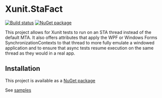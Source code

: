 Xunit.StaFact
======================

[![Build status](https://ci.appveyor.com/api/projects/status/oxq7bw2gxyksaji9/branch/master?svg=true)](https://ci.appveyor.com/project/AArnott/xunit-stafact/branch/master)
[![NuGet package](https://img.shields.io/nuget/v/xunit.stafact.svg)](https://nuget.org/packages/xunit.stafact)

This project allows for Xunit tests to run on an STA thread instead of
the default MTA. It also offers attributes that apply the WPF or
Windows Forms SynchronizationContexts to that thread to more fully
emulate a windowed application and to ensure that async tests resume
execution on the same thread as they would in a real app.

## Installation

This project is available as a [NuGet package][NuPkg]

See [samples](src/Xunit.StaFact.Tests/Samples.cs)

[NuPkg]: https://www.nuget.org/packages/Xunit.StaFact
